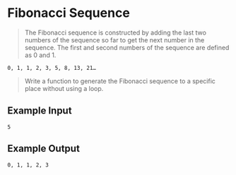 # Fibonacci Sequence #

> The Fibonacci sequence is constructed by adding the last two numbers of the sequence so far to
get the next number in the sequence. The first and second numbers of the sequence are
defined as 0 and 1.

    0, 1, 1, 2, 3, 5, 8, 13, 21…

> Write a function to generate the Fibonacci sequence to a specific place without using a loop.

## Example Input ##

    5

## Example Output ##

    0, 1, 1, 2, 3
